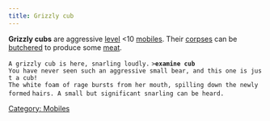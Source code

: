 ```yaml
---
title: Grizzly cub
---
```


**Grizzly cubs** are aggressive [level](level "wikilink") \<10
[mobiles](mobile "wikilink"). Their [corpses](corpse "wikilink") can be
[butchered](butcher "wikilink") to produce some [meat](meat "wikilink").

`A grizzly cub is here, snarling loudly.`
`>`**`examine cub`**
`You have never seen such an aggressive small bear, and this one is just a cub!`
`The white foam of rage bursts from her mouth, spilling down the newly formed`
`hairs. A small but significant snarling can be heard.`

[Category: Mobiles](Category:_Mobiles "wikilink")